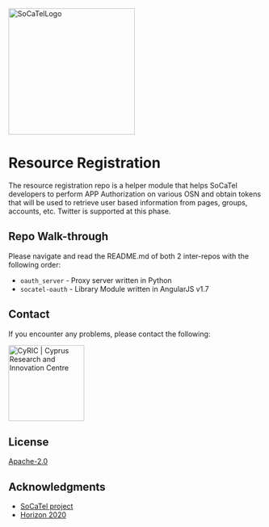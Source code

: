 <img src="https://platform.socatel.eu/images/socatel-logo.png" alt="SoCaTelLogo" width="250" />

# **Resource Registration**
The resource registration repo is a helper module that helps SoCaTel developers to perform APP Authorization on various 
OSN and obtain tokens that will be used to retrieve user based information from pages, groups, accounts, etc. Twitter 
is supported at this phase.

## **Repo Walk-through**

Please navigate and read the README.md of both 2 inter-repos with the following order:

* `oauth_server` - Proxy server written in Python
* `socatel-oauth` - Library Module written in AngularJS v1.7

## **Contact**
If you encounter any problems, please contact the following:

[<img src="https://www.cyric.eu/wp-content/uploads/2017/04/cyric_logo_2017.svg" alt="CyRIC | Cyprus Research and Innovation Centre" width="150" />](mailto:info@cyric.eu)

## License

[Apache-2.0](LICENSE)

## Acknowledgments

* [SoCaTel project](https://www.socatel.eu/)
* [Horizon 2020](https://ec.europa.eu/programmes/horizon2020/en)
